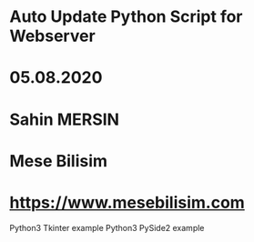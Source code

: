 # Auto Update Python Script for Webserver
# 05.08.2020
# Sahin MERSIN
# Mese Bilisim
# https://www.mesebilisim.com

Python3 Tkinter example
Python3 PySide2 example
